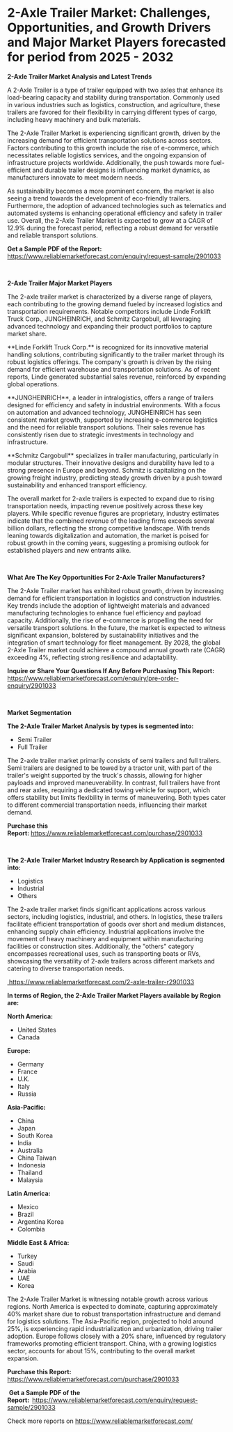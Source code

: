 <p><h1>2-Axle Trailer Market: Challenges, Opportunities, and Growth Drivers and Major Market Players forecasted for period from 2025 - 2032</h1></p><p><strong>2-Axle Trailer Market Analysis and Latest Trends</strong></p>
<p><p>A 2-Axle Trailer is a type of trailer equipped with two axles that enhance its load-bearing capacity and stability during transportation. Commonly used in various industries such as logistics, construction, and agriculture, these trailers are favored for their flexibility in carrying different types of cargo, including heavy machinery and bulk materials.</p><p>The 2-Axle Trailer Market is experiencing significant growth, driven by the increasing demand for efficient transportation solutions across sectors. Factors contributing to this growth include the rise of e-commerce, which necessitates reliable logistics services, and the ongoing expansion of infrastructure projects worldwide. Additionally, the push towards more fuel-efficient and durable trailer designs is influencing market dynamics, as manufacturers innovate to meet modern needs.</p><p>As sustainability becomes a more prominent concern, the market is also seeing a trend towards the development of eco-friendly trailers. Furthermore, the adoption of advanced technologies such as telematics and automated systems is enhancing operational efficiency and safety in trailer use. Overall, the 2-Axle Trailer Market is expected to grow at a CAGR of 12.9% during the forecast period, reflecting a robust demand for versatile and reliable transport solutions.</p></p>
<p><strong>Get a Sample PDF of the Report:&nbsp;</strong> <a href="https://www.reliablemarketforecast.com/enquiry/request-sample/2901033?utm_campaign=3132&utm_medium=2&utm_source=Github&utm_content=ia&utm_term=16032025&utm_id=2-axle-trailer">https://www.reliablemarketforecast.com/enquiry/request-sample/2901033</a></p>
<p>&nbsp;</p>
<p><strong>2-Axle Trailer Major Market Players</strong></p>
<p><p>The 2-axle trailer market is characterized by a diverse range of players, each contributing to the growing demand fueled by increased logistics and transportation requirements. Notable competitors include Linde Forklift Truck Corp., JUNGHEINRICH, and Schmitz Cargobull, all leveraging advanced technology and expanding their product portfolios to capture market share.</p><p>**Linde Forklift Truck Corp.** is recognized for its innovative material handling solutions, contributing significantly to the trailer market through its robust logistics offerings. The company's growth is driven by the rising demand for efficient warehouse and transportation solutions. As of recent reports, Linde generated substantial sales revenue, reinforced by expanding global operations.</p><p>**JUNGHEINRICH**, a leader in intralogistics, offers a range of trailers designed for efficiency and safety in industrial environments. With a focus on automation and advanced technology, JUNGHEINRICH has seen consistent market growth, supported by increasing e-commerce logistics and the need for reliable transport solutions. Their sales revenue has consistently risen due to strategic investments in technology and infrastructure.</p><p>**Schmitz Cargobull** specializes in trailer manufacturing, particularly in modular structures. Their innovative designs and durability have led to a strong presence in Europe and beyond. Schmitz is capitalizing on the growing freight industry, predicting steady growth driven by a push toward sustainability and enhanced transport efficiency.</p><p>The overall market for 2-axle trailers is expected to expand due to rising transportation needs, impacting revenue positively across these key players. While specific revenue figures are proprietary, industry estimates indicate that the combined revenue of the leading firms exceeds several billion dollars, reflecting the strong competitive landscape. With trends leaning towards digitalization and automation, the market is poised for robust growth in the coming years, suggesting a promising outlook for established players and new entrants alike.</p></p>
<p>&nbsp;</p>
<p><strong>What Are The Key Opportunities For 2-Axle Trailer Manufacturers?</strong></p>
<p><p>The 2-Axle Trailer market has exhibited robust growth, driven by increasing demand for efficient transportation in logistics and construction industries. Key trends include the adoption of lightweight materials and advanced manufacturing technologies to enhance fuel efficiency and payload capacity. Additionally, the rise of e-commerce is propelling the need for versatile transport solutions. In the future, the market is expected to witness significant expansion, bolstered by sustainability initiatives and the integration of smart technology for fleet management. By 2028, the global 2-Axle Trailer market could achieve a compound annual growth rate (CAGR) exceeding 4%, reflecting strong resilience and adaptability.</p></p>
<p><strong>Inquire or Share Your Questions If Any Before Purchasing This Report:</strong> <a href="https://www.reliablemarketforecast.com/enquiry/pre-order-enquiry/2901033?utm_campaign=3132&utm_medium=2&utm_source=Github&utm_content=ia&utm_term=16032025&utm_id=2-axle-trailer">https://www.reliablemarketforecast.com/enquiry/pre-order-enquiry/2901033</a></p>
<p>&nbsp;</p>
<p><strong>Market Segmentation</strong></p>
<p><strong>The 2-Axle Trailer Market Analysis by types is segmented into:</strong></p>
<p><ul><li>Semi Trailer</li><li>Full Trailer</li></ul></p>
<p><p>The 2-axle trailer market primarily consists of semi trailers and full trailers. Semi trailers are designed to be towed by a tractor unit, with part of the trailer's weight supported by the truck's chassis, allowing for higher payloads and improved maneuverability. In contrast, full trailers have front and rear axles, requiring a dedicated towing vehicle for support, which offers stability but limits flexibility in terms of maneuvering. Both types cater to different commercial transportation needs, influencing their market demand.</p></p>
<p><strong>Purchase this Report:&nbsp;</strong><a href="https://www.reliablemarketforecast.com/purchase/2901033?utm_campaign=3132&utm_medium=2&utm_source=Github&utm_content=ia&utm_term=16032025&utm_id=2-axle-trailer">https://www.reliablemarketforecast.com/purchase/2901033</a></p>
<p>&nbsp;</p>
<p><strong>The 2-Axle Trailer Market Industry Research by Application is segmented into:</strong></p>
<p><ul><li>Logistics</li><li>Industrial</li><li>Others</li></ul></p>
<p><p>The 2-axle trailer market finds significant applications across various sectors, including logistics, industrial, and others. In logistics, these trailers facilitate efficient transportation of goods over short and medium distances, enhancing supply chain efficiency. Industrial applications involve the movement of heavy machinery and equipment within manufacturing facilities or construction sites. Additionally, the "others" category encompasses recreational uses, such as transporting boats or RVs, showcasing the versatility of 2-axle trailers across different markets and catering to diverse transportation needs.</p></p>
<p><a href="https://www.reliablemarketforecast.com/2-axle-trailer-r2901033?utm_campaign=3132&utm_medium=2&utm_source=Github&utm_content=ia&utm_term=16032025&utm_id=2-axle-trailer">&nbsp;https://www.reliablemarketforecast.com/2-axle-trailer-r2901033</a></p>
<p><strong>In terms of Region, the 2-Axle Trailer Market Players available by Region are:</strong></p>
<p>
    <p> <strong> North America: </strong>
        <ul>
            <li>United States</li>
            <li>Canada</li>
        </ul>
        </p> 
    <p> <strong> Europe: </strong>
        <ul>
            <li>Germany</li>
            <li>France</li>
            <li>U.K.</li>
            <li>Italy</li>
            <li>Russia</li>
        </ul>
        </p> 
    <p> <strong> Asia-Pacific: </strong>
        <ul>
            <li>China</li>
            <li>Japan</li>
            <li>South Korea</li>
            <li>India</li>
            <li>Australia</li>
            <li>China Taiwan</li>
            <li>Indonesia</li>
            <li>Thailand</li>
            <li>Malaysia</li>
        </ul>
        </p> 
    <p> <strong> Latin America: </strong>
        <ul>
            <li>Mexico</li>
            <li>Brazil</li>
            <li>Argentina Korea</li>
            <li>Colombia</li>
        </ul>
        </p> 
    <p> <strong> Middle East & Africa: </strong>
        <ul>
            <li>Turkey</li>
            <li>Saudi</li>
            <li>Arabia</li>
            <li>UAE</li>
            <li>Korea</li>
        </ul>
    </p>
    </p>
<p><p>The 2-Axle Trailer Market is witnessing notable growth across various regions. North America is expected to dominate, capturing approximately 40% market share due to robust transportation infrastructure and demand for logistics solutions. The Asia-Pacific region, projected to hold around 25%, is experiencing rapid industrialization and urbanization, driving trailer adoption. Europe follows closely with a 20% share, influenced by regulatory frameworks promoting efficient transport. China, with a growing logistics sector, accounts for about 15%, contributing to the overall market expansion.</p></p>
<p><strong>Purchase this Report: </strong><a href="https://www.reliablemarketforecast.com/purchase/2901033?utm_campaign=3132&utm_medium=2&utm_source=Github&utm_content=ia&utm_term=16032025&utm_id=2-axle-trailer">https://www.reliablemarketforecast.com/purchase/2901033</a></p>
<p>&nbsp;<strong>Get a Sample PDF of the Report:&nbsp;&nbsp;</strong><a href="https://www.reliablemarketforecast.com/enquiry/request-sample/2901033?utm_campaign=3132&utm_medium=2&utm_source=Github&utm_content=ia&utm_term=16032025&utm_id=2-axle-trailer">https://www.reliablemarketforecast.com/enquiry/request-sample/2901033</a></p>
<p><strong></strong></p>
<p>Check more reports on <a href="https://www.reliablemarketforecast.com/?utm_campaign=3132&utm_medium=2&utm_source=Github&utm_content=ia&utm_term=16032025&utm_id=2-axle-trailer">https://www.reliablemarketforecast.com/</a></p>